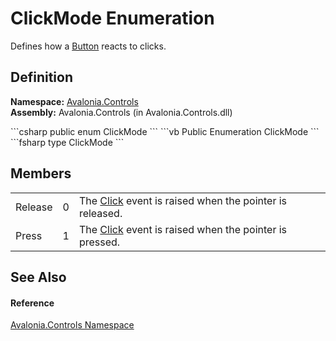 # ClickMode Enumeration


Defines how a <a href="T_Avalonia_Controls_Button">Button</a> reacts to clicks.



## Definition
**Namespace:** <a href="N_Avalonia_Controls">Avalonia.Controls</a>  
**Assembly:** Avalonia.Controls (in Avalonia.Controls.dll)

<Tabs groupId="api-code-preview">
<TabItem value="csharp" label="C#">
```csharp
public enum ClickMode
```
</TabItem>
<TabItem value="vb" label="VB">
```vb
Public Enumeration ClickMode
```
</TabItem>
<TabItem value="fsharp" label="F#">
```fsharp
type ClickMode
```
</TabItem>
</Tabs>



## Members
<table>
<tr>
<td>Release</td>
<td>0</td>
<td>The <a href="E_Avalonia_Controls_Button_Click">Click</a> event is raised when the pointer is released.</td>
</tr>
<tr>
<td>Press</td>
<td>1</td>
<td>The <a href="E_Avalonia_Controls_Button_Click">Click</a> event is raised when the pointer is pressed.</td>
</tr>
</table>

## See Also


#### Reference
<a href="N_Avalonia_Controls">Avalonia.Controls Namespace</a>  

